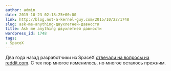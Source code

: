 ```yaml
---
author: admin
date: 2015-10-23 02:18:25+00:00
link: http://blog.not-a-kernel-guy.com/2015/10/22/1748
slug: ask-me-anything-двухлетней-давности
title: Ask me anything двухлетней давности
wordpress_id: 1748
tags:
- SpaceX
---
```


Два года назад разработчики из SpaceX [отвечали на вопросы на reddit.com](https://www.reddit.com/r/IAmA/comments/1853ap/we_are_spacex_software_engineers_we_launch/). С тех пор многое изменилось, но многое осталось прежним.

